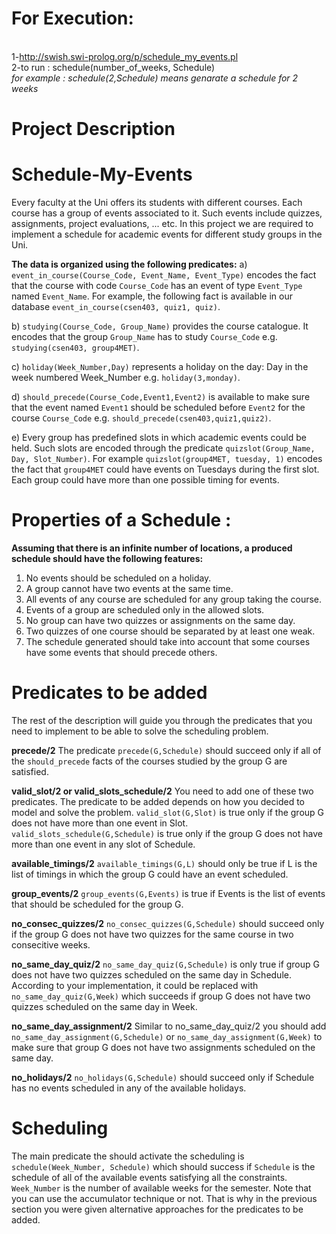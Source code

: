 # For Execution:
<br>
1-<a href="http://swish.swi-prolog.org/p/schedule_my_events.pl" target="_blank">http://swish.swi-prolog.org/p/schedule_my_events.pl</a>
<br>
2-to run : schedule(number_of_weeks, Schedule)
<br><i>for example : schedule(2,Schedule) means genarate a schedule for 2 weeks</i>

# Project Description
# Schedule-My-Events
Every faculty at the Uni offers its students with different courses. Each course has a group of events associated to it. Such events include quizzes, assignments, project evaluations, ... etc. In this project we are required to implement a schedule for academic events for different study groups in the Uni.

<strong>The data is organized using the following predicates:</strong>
a) `event_in_course(Course_Code, Event_Name, Event_Type)` encodes the fact that the course with code `Course_Code` has an event of type `Event_Type` named `Event_Name`. For example, the following fact is available in our database `event_in_course(csen403, quiz1, quiz)`.

b) `studying(Course_Code, Group_Name)` provides the course catalogue. It encodes that the group `Group_Name` has to study `Course_Code` e.g. `studying(csen403, group4MET)`.

c) `holiday(Week_Number,Day)` represents a holiday on the day: Day in the week numbered Week_Number e.g. `holiday(3,monday)`.

d) `should_precede(Course_Code,Event1,Event2)` is available to make sure that the event named `Event1` should be scheduled before `Event2` for the course `Course_Code` e.g. `should_precede(csen403,quiz1,quiz2)`.

e) Every group has predefined slots in which academic events could be held. Such slots are encoded through the predicate `quizslot(Group_Name, Day, Slot_Number)`. For example `quizslot(group4MET, tuesday, 1)` encodes the fact that `group4MET` could have events on Tuesdays during the first slot. Each group could have more than one possible timing for events.

# Properties of a Schedule :

**Assuming that there is an infinite number of locations, a produced schedule should have the following features:**
1. No events should be scheduled on a holiday.
2. A group cannot have two events at the same time.
3. All events of any course are scheduled for any group taking the course.
4. Events of a group are scheduled only in the allowed slots.
5. No group can have two quizzes or assignments on the same day.
6. Two quizzes of one course should be separated by at least one weak.
7. The schedule generated should take into account that some courses have some events that should precede others.

# Predicates to be added

The rest of the description will guide you through the predicates that you need to implement to be able to solve the scheduling problem.

**precede/2**
The predicate `precede(G,Schedule)` should succeed only if all of the `should_precede` facts of the courses studied by the group G are satisfied.

**valid_slot/2 or valid_slots_schedule/2**
You need to add one of these two predicates. The predicate to be added depends on how you decided to model and solve the problem. `valid_slot(G,Slot)` is true only if the group G does not have more than one event in Slot.
`valid_slots_schedule(G,Schedule)` is true only if the group G does not have more than one event in any slot of Schedule.

**available_timings/2**
`available_timings(G,L)` should only be true if L is the list of timings in which the group G could have an event scheduled.

**group_events/2**
`group_events(G,Events)` is true if Events is the list of events that should be scheduled for the group G.

**no_consec_quizzes/2**
`no_consec_quizzes(G,Schedule)` should succeed only if the group G does not have two quizzes for the same course in two consecitive weeks.

**no_same_day_quiz/2**
`no_same_day_quiz(G,Schedule)` is only true if group G does not have two quizzes scheduled on the same day in Schedule. According to your implementation, it could be replaced with `no_same_day_quiz(G,Week)`
which succeeds if group G does not have two quizzes scheduled on the same day in Week.

**no_same_day_assignment/2**
Similar to no_same_day_quiz/2 you should add `no_same_day_assignment(G,Schedule)` or `no_same_day_assignment(G,Week)` to make sure that group G does not have two assignments scheduled on the same day.

**no_holidays/2**
`no_holidays(G,Schedule)` should succeed only if Schedule has no events scheduled in any of the available holidays.

# Scheduling
The main predicate the should activate the scheduling is `schedule(Week_Number, Schedule)` which should success if `Schedule` is the schedule of all of the available events satisfying all the constraints.
`Week_Number` is the number of available weeks for the semester.
Note that you can use the accumulator technique or not. That is why in the previous section you were given alternative approaches for the predicates to be added.
